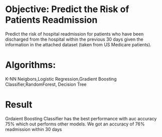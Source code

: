# Objective: Predict the Risk of Patients Readmission
Predict the risk of hospital readmission for patients who have been discharged from the hospital within the previous 30 days given the information in the attached dataset (taken from US Medicare patients).

# Algorithms:
K-NN Neigbors,Logistic Regression,Gradient Boosting Classifier,RandomForest, Decision Tree

# Result
Grdaient Boosting Classifier has the best performance with auc accuracy  75%  which out performs other models.
We got an accuracy of 76% readmission within 30 days
